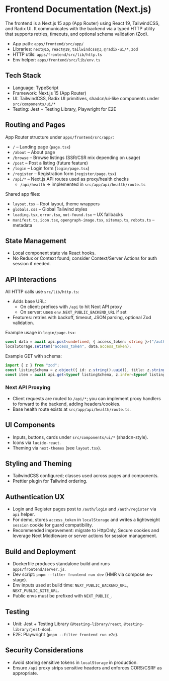 # Frontend Documentation (Next.js)

The frontend is a Next.js 15 app (App Router) using React 19, TailwindCSS, and Radix UI. It communicates with the backend via a typed HTTP utility that supports retries, timeouts, and optional schema validation (Zod).

- App path: `apps/frontend/src/app/`
- Libraries: `next@15`, `react@19`, `tailwindcss@3`, `@radix-ui/*`, `zod`
- HTTP utils: `apps/frontend/src/lib/http.ts`
- Env helper: `apps/frontend/src/lib/env.ts`

## Tech Stack
- Language: TypeScript
- Framework: Next.js 15 (App Router)
- UI: TailwindCSS, Radix UI primitives, shadcn/ui-like components under `src/components/ui/*`
- Testing: Jest + Testing Library, Playwright for E2E

## Routing and Pages
App Router structure under `apps/frontend/src/app/`:
- `/` – Landing page (`page.tsx`)
- `/about` – About page
- `/browse` – Browse listings (SSR/CSR mix depending on usage)
- `/post` – Post a listing (future feature)
- `/login` – Login form (`login/page.tsx`)
- `/register` – Registration form (`register/page.tsx`)
- `/api/*` – Next.js API routes used as proxy/health checks
  - `/api/health` → implemented in `src/app/api/health/route.ts`

Shared app files:
- `layout.tsx` – Root layout, theme wrappers
- `globals.css` – Global Tailwind styles
- `loading.tsx`, `error.tsx`, `not-found.tsx` – UX fallbacks
- `manifest.ts`, `icon.tsx`, `opengraph-image.tsx`, `sitemap.ts`, `robots.ts` – metadata

## State Management
- Local component state via React hooks.
- No Redux or Context found; consider Context/Server Actions for auth session if needed.

## API Interactions
All HTTP calls use `src/lib/http.ts`:
- Adds base URL:
  - On client: prefixes with `/api` to hit Next API proxy
  - On server: uses `env.NEXT_PUBLIC_BACKEND_URL` if set
- Features: retries with backoff, timeout, JSON parsing, optional Zod validation.

Example usage in `login/page.tsx`:
```ts
const data = await api.post<undefined, { access_token: string }>("/auth/login", { email, password });
localStorage.setItem("access_token", data.access_token);
```

Example GET with schema:
```ts
import { z } from "zod";
const listingSchema = z.object({ id: z.string().uuid(), title: z.string(), price: z.number() });
const item = await api.get<typeof listingSchema, z.infer<typeof listingSchema>>("/listings/123", { schema: listingSchema });
```

### Next API Proxying
- Client requests are routed to `/api/*`; you can implement proxy handlers to forward to the backend, adding headers/cookies.
- Base health route exists at `src/app/api/health/route.ts`.

## UI Components
- Inputs, buttons, cards under `src/components/ui/*` (shadcn-style).
- Icons via `lucide-react`.
- Theming via `next-themes` (see `layout.tsx`).

## Styling and Theming
- TailwindCSS configured; classes used across pages and components.
- Prettier plugin for Tailwind ordering.

## Authentication UX
- Login and Register pages post to `/auth/login` and `/auth/register` via `api` helper.
- For demo, stores `access_token` in `localStorage` and writes a lightweight `session` cookie for guard compatibility.
- Recommended improvement: migrate to HttpOnly, Secure cookies and leverage Next Middleware or server actions for session management.

## Build and Deployment
- Dockerfile produces standalone build and runs `apps/frontend/server.js`.
- Dev script: `pnpm --filter frontend run dev` (HMR via compose `dev` stage).
- Env inputs used at build time: `NEXT_PUBLIC_BACKEND_URL`, `NEXT_PUBLIC_SITE_URL`.
- Public envs must be prefixed with `NEXT_PUBLIC_`.

## Testing
- Unit: Jest + Testing Library (`@testing-library/react`, `@testing-library/jest-dom`).
- E2E: Playwright (`pnpm --filter frontend run e2e`).

## Security Considerations
- Avoid storing sensitive tokens in `localStorage` in production.
- Ensure `/api` proxy strips sensitive headers and enforces CORS/CSRF as appropriate.
